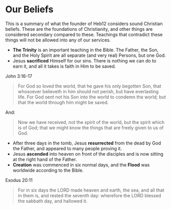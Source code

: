 # Our Beliefs
This is a summary of what the founder of Heb12 considers sound Christian beliefs. These are the foundations of Christianity, and other things are considered secondary compared to these. Teachings that contradict these things will not be allowed into any of our services.

- **The Trinity** is an important teaching in the Bible. The Father, the Son, and the Holy Spirit are all separate (and very real) Persons, but one God.
- Jesus **sacrificed** Himself for our sins. There is nothing we can do to earn it, and all it takes is faith in Him to be saved.

John 3:16-17
> For God so loved the world, that he gave his only begotten Son, that whosoever believeth in him should not perish, but have everlasting life. For God sent not his Son into the world to condemn the world; but that the world through him might be saved.

And:
> Now we have received, not the spirit of the world, but the spirit which is of God; that we might know the things that are freely given to us of God.

- After three days in the tomb, Jesus **resurrected** from the dead by God the Father, and appeared to many people proving it.
- Jesus **ascended** into heaven on front of the disciples and is now sitting at the right hand of the Father.
- **Creation** was commenced in six normal days, and the **Flood** was worldwide according to the Bible.

Exodus 20:11
> For in six days the LORD made heaven and earth, the sea, and all that in them is, and rested the seventh day: wherefore the LORD blessed the sabbath day, and hallowed it.

